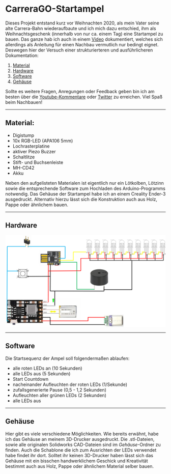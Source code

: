 # CarreraGO-Startampel
Dieses Projekt entstand kurz vor Weihnachten 2020, als mein Vater seine alte Carrera-Bahn wiederaufbaute und ich mich dazu entschied, ihm als Weihnachtsgeschenk (innerhalb von nur ca. einem Tag) eine Startampel zu bauen. Das ganze hab ich auch in einem [Video](https://youtu.be/q5Slh3TaYYY) dokumentiert, welches sich allerdings als Anleitung für einen Nachbau vermutlich nur bedingt eignet. Deswegen hier der Versuch einer strukturierteren und ausführlicheren Dokumentation:

1. [Material](#material)
2. [Hardware](#hardware)
3. [Software](#software)
4. [Gehäuse](#gehäuse)

Sollte es weitere Fragen, Anregungen oder Feedback geben bin ich am besten über die [Youtube-Kommentare](https://youtu.be/q5Slh3TaYYY) oder [Twitter](https://twitter.com/FeilerMoritz) zu erreichen. Viel Spaß beim Nachbauen! 

---
## Material:

- Digistump
- 10x RGB-LED (APA106 5mm)
- Lochrasterplatine 
- aktiver Piezo Buzzer
- Schaltlitze
- Stift- und Buchsenleiste
- MH-CD42
- Akku

Neben den aufgelisteten Materialen ist eigentlich nur ein Lötkolben, Lötzinn sowie die entsprechende Software zum Hochladen des Arduino-Programms notwendig. Das Gehäuse der Startampel habe ich an einem Creality Ender-3 ausgedruckt. Alternativ hierzu lässt sich die Konstruktion auch aus Holz, Pappe oder ähnlichem bauen. 

---
## Hardware
![Schaltplan](Schaltplan/Schematic.png)

---
## Software
Die Startsequenz der Ampel soll folgendermaßen ablaufen:
- alle roten LEDs an (10 Sekunden)
- alle LEDs aus (5 Sekunden)
- Start Countdown
- nacheinander Aufleuchten der roten LEDs (1/Sekunde)
- zufallsgenerierte Pause (0,5 - 1,2 Sekunden)
- Aufleuchten aller grünen LEDs (2 Sekunden)
- alle LEDs aus


--- 
## Gehäuse
Hier gibt es viele verschiedene Möglichkeiten. Wie bereits erwähnt, habe ich das Gehäuse an meinem 3D-Drucker ausgedruckt. Die .stl-Dateien, sowie alle originalen Solidworks CAD-Dateien sind im _Gehäuse_-Ordner zu finden. Auch die Schablone die ich zum Ausrichten der LEDs verwendet habe findet ihr dort. Solltet ihr keinen 3D-Drucker haben lässt sich das Gehäuse mit ein bisschen handwerklichem Geschick und Kreativität bestimmt auch aus Holz, Pappe oder ähnlichem Material selber bauen. 

